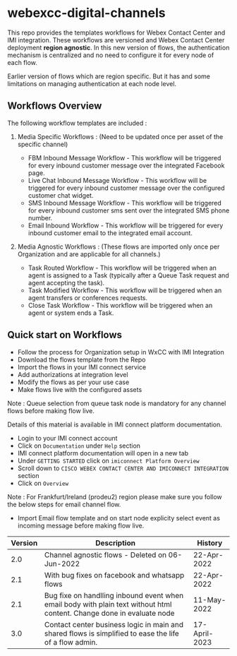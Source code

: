 # webexcc-digital-channels

This repo provides the templates workflows for Webex Contact Center and IMI integration. These workflows 
are versioned and Webex Contact Center deployment **region agnostic**. In this new version of flows, the authentication mechanism is centralized and no need to configure it for every node of each flow.

Earlier version of flows which are region specific. But it has  and some limitations on managing authentication at each node level.

## Workflows Overview
The following workflow templates are included : 

1. Media Specific Workflows : (Need to be updated once per asset of the specific channel) 
    * FBM Inbound Message Workflow - This workflow will be triggered for every inbound customer message over the integrated Facebook page. 
    * Live Chat Inbound Message Workflow - This workflow will be triggered for every inbound customer message over the configured customer chat widget.
    * SMS Inbound Message Workflow - This workflow will be triggered for every inbound customer sms sent over the integrated SMS phone number.
    * Email Inbound Workflow - This workflow will be triggered for every inbound customer email to the integrated email account.    
    
2. Media Agnostic Workflows : (These flows are imported only once per Organization and are applicable for all channels.)
    * Task Routed Workflow - This workflow will be triggered when an agent is assigned to a Task (typically after a Queue Task request and agent accepting the task).
    * Task Modified Workflow - This workflow will be triggered when an agent transfers or conferences requests.
    * Close Task Workflow -  This workflow will be triggered when an agent or system ends a Task.

## Quick start on Workflows

* Follow the process for Organization setup in WxCC with IMI Integration
* Download the flows template from the Repo
* Import the flows in your IMI connect service
* Add authorizations at integration level
* Modify the flows as per your use case
* Make flows live with the configured assets

Note : Queue selection from queue task node is mandatory for any channel flows before making flow live.

Details of this material is available in IMI connect platform documentation.
* Login to your IMI connect account
* Click on `Documentation` under `Help` section
* IMI connect platform documentation will open in a new tab
* Under `GETTING STARTED` click on `imiconnect Platform Overview`
* Scroll down to `CISCO WEBEX CONTACT CENTER AND IMICONNECT INTEGRATION` section
* Click on `Overview`

Note : For Frankfurt/Ireland (prodeu2) region please make sure you follow the below steps for email channel flow.
* Import Email flow template and on start node explicity select event as incoming message before making flow live.  

| Version | Description | History |
| -- | ----------- | --------------
| 2.0 | Channel agnostic flows - Deleted on 06-Jun-2022 | 22-Apr-2022 |
| 2.1 | With bug fixes on facebook and whatsapp flows | 22-Apr-2022 |
| 2.1 | Bug fixe on handlling inbound event when email body with plain text without html content. Change done in evaluate node | 11-May-2022 |
| 3.0 | Contact center business logic in main and shared flows is simplified to ease the life of a flow admin. | 17-April-2023 |


